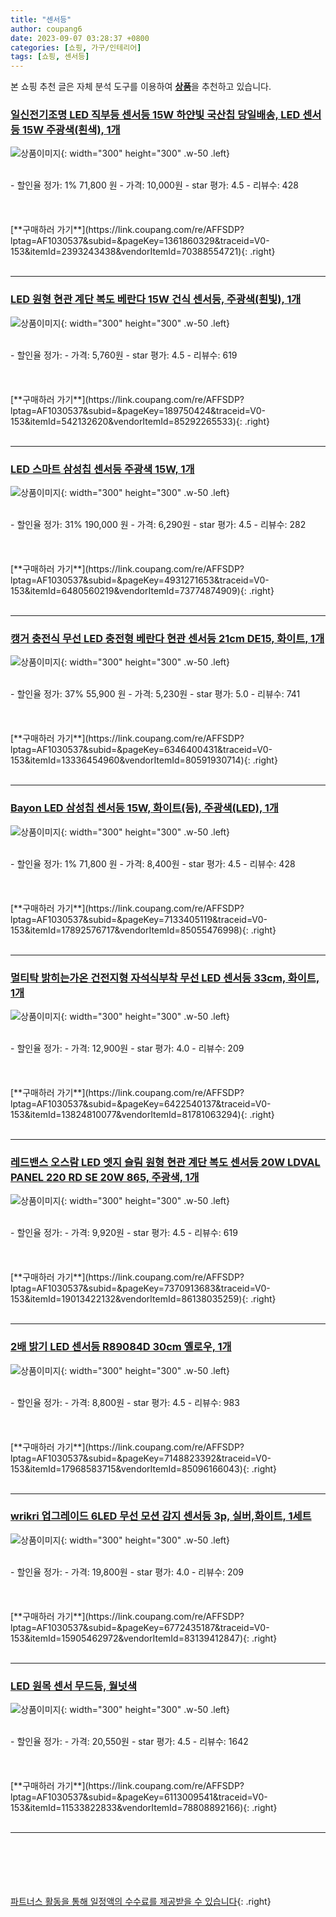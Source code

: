 ```yaml
---
title: "센서등"
author: coupang6
date: 2023-09-07 03:28:37 +0800
categories: [쇼핑, 가구/인테리어]
tags: [쇼핑, 센서등]
---
```


본 쇼핑 추천 글은 자체 분석 도구를 이용하여 [**상품**](https://link.coupang.com/a/bao1ui)을 추천하고 있습니다.

### [일신전기조명 LED 직부등 센서등 15W 하얀빛 국산칩 당일배송, LED 센서등 15W 주광색(흰색), 1개](https://link.coupang.com/re/AFFSDP?lptag=AF1030537&subid=&pageKey=1361860329&traceid=V0-153&itemId=2393243438&vendorItemId=70388554721)

![상품이미지](https://thumbnail10.coupangcdn.com/thumbnails/remote/230x230ex/image/vendor_inventory/1955/777b048a995f02ab90b6974e0a9d1886399a73a27919cf43f4e08b54b5f7.jpg){: width="300" height="300" .w-50 .left}


<br>
- 할인율 정가: 1%  71,800   원
- 가격: 10,000원
- star 평가: 4.5
- 리뷰수: 428
<br>
<br>
<br>
<br>
[**구매하러 가기**](https://link.coupang.com/re/AFFSDP?lptag=AF1030537&subid=&pageKey=1361860329&traceid=V0-153&itemId=2393243438&vendorItemId=70388554721){: .right}
<br>
<br>

---

### [LED 원형 현관 계단 복도 베란다 15W 건식 센서등, 주광색(흰빛), 1개](https://link.coupang.com/re/AFFSDP?lptag=AF1030537&subid=&pageKey=189750424&traceid=V0-153&itemId=542132620&vendorItemId=85292265533)

![상품이미지](https://thumbnail9.coupangcdn.com/thumbnails/remote/230x230ex/image/vendor_inventory/f331/526b47b86209a2ac7da404417ef7e4c2361ab652b83e278a77d607ccca0c.jpg){: width="300" height="300" .w-50 .left}


<br>
- 할인율 정가: 
- 가격: 5,760원
- star 평가: 4.5
- 리뷰수: 619
<br>
<br>
<br>
<br>
[**구매하러 가기**](https://link.coupang.com/re/AFFSDP?lptag=AF1030537&subid=&pageKey=189750424&traceid=V0-153&itemId=542132620&vendorItemId=85292265533){: .right}
<br>
<br>

---

### [LED 스마트 삼성칩 센서등 주광색 15W, 1개](https://link.coupang.com/re/AFFSDP?lptag=AF1030537&subid=&pageKey=4931271653&traceid=V0-153&itemId=6480560219&vendorItemId=73774874909)

![상품이미지](https://thumbnail10.coupangcdn.com/thumbnails/remote/230x230ex/image/retail/images/2970578523886238-9c7cdb94-6d8b-4af6-96aa-ec41207c5fbb.jpg){: width="300" height="300" .w-50 .left}


<br>
- 할인율 정가: 31%  190,000   원
- 가격: 6,290원
- star 평가: 4.5
- 리뷰수: 282
<br>
<br>
<br>
<br>
[**구매하러 가기**](https://link.coupang.com/re/AFFSDP?lptag=AF1030537&subid=&pageKey=4931271653&traceid=V0-153&itemId=6480560219&vendorItemId=73774874909){: .right}
<br>
<br>

---

### [캥거 충전식 무선 LED 충전형 베란다 현관 센서등 21cm DE15, 화이트, 1개](https://link.coupang.com/re/AFFSDP?lptag=AF1030537&subid=&pageKey=6346400431&traceid=V0-153&itemId=13336454960&vendorItemId=80591930714)

![상품이미지](https://thumbnail7.coupangcdn.com/thumbnails/remote/230x230ex/image/retail/images/2022/02/17/14/3/f0e2fd2c-109a-4776-b185-964cc7418742.jpg){: width="300" height="300" .w-50 .left}


<br>
- 할인율 정가: 37%  55,900   원
- 가격: 5,230원
- star 평가: 5.0
- 리뷰수: 741
<br>
<br>
<br>
<br>
[**구매하러 가기**](https://link.coupang.com/re/AFFSDP?lptag=AF1030537&subid=&pageKey=6346400431&traceid=V0-153&itemId=13336454960&vendorItemId=80591930714){: .right}
<br>
<br>

---

### [Bayon LED 삼성칩 센서등 15W, 화이트(등), 주광색(LED), 1개](https://link.coupang.com/re/AFFSDP?lptag=AF1030537&subid=&pageKey=7133405119&traceid=V0-153&itemId=17892576717&vendorItemId=85055476998)

![상품이미지](https://thumbnail10.coupangcdn.com/thumbnails/remote/230x230ex/image/retail/images/2415924303394068-f176951c-ba2b-42e0-9116-ba178f871ab4.jpg){: width="300" height="300" .w-50 .left}


<br>
- 할인율 정가: 1%  71,800   원
- 가격: 8,400원
- star 평가: 4.5
- 리뷰수: 428
<br>
<br>
<br>
<br>
[**구매하러 가기**](https://link.coupang.com/re/AFFSDP?lptag=AF1030537&subid=&pageKey=7133405119&traceid=V0-153&itemId=17892576717&vendorItemId=85055476998){: .right}
<br>
<br>

---

### [멀티탁 밝히는가온 건전지형 자석식부착 무선 LED 센서등 33cm, 화이트, 1개](https://link.coupang.com/re/AFFSDP?lptag=AF1030537&subid=&pageKey=6422540137&traceid=V0-153&itemId=13824810077&vendorItemId=81781063294)

![상품이미지](https://thumbnail6.coupangcdn.com/thumbnails/remote/230x230ex/image/rs_quotation_api/fdjjdth6/c35e96ad86e249ba87067b0c9931830b.jpg){: width="300" height="300" .w-50 .left}


<br>
- 할인율 정가: 
- 가격: 12,900원
- star 평가: 4.0
- 리뷰수: 209
<br>
<br>
<br>
<br>
[**구매하러 가기**](https://link.coupang.com/re/AFFSDP?lptag=AF1030537&subid=&pageKey=6422540137&traceid=V0-153&itemId=13824810077&vendorItemId=81781063294){: .right}
<br>
<br>

---

### [레드밴스 오스람 LED 엣지 슬림 원형 현관 계단 복도 센서등 20W LDVAL PANEL 220 RD SE 20W 865, 주광색, 1개](https://link.coupang.com/re/AFFSDP?lptag=AF1030537&subid=&pageKey=7370913683&traceid=V0-153&itemId=19013422132&vendorItemId=86138035259)

![상품이미지](https://thumbnail7.coupangcdn.com/thumbnails/remote/230x230ex/image/retail/images/2023/05/31/15/8/886d220e-d29a-45d8-bade-24dcf4cdbc91.jpg){: width="300" height="300" .w-50 .left}


<br>
- 할인율 정가: 
- 가격: 9,920원
- star 평가: 4.5
- 리뷰수: 619
<br>
<br>
<br>
<br>
[**구매하러 가기**](https://link.coupang.com/re/AFFSDP?lptag=AF1030537&subid=&pageKey=7370913683&traceid=V0-153&itemId=19013422132&vendorItemId=86138035259){: .right}
<br>
<br>

---

### [2배 밝기 LED 센서등 R89084D 30cm 옐로우, 1개](https://link.coupang.com/re/AFFSDP?lptag=AF1030537&subid=&pageKey=7148823392&traceid=V0-153&itemId=17968583715&vendorItemId=85096166043)

![상품이미지](https://thumbnail10.coupangcdn.com/thumbnails/remote/230x230ex/image/vendor_inventory/06fb/2ebdcc7797d07a489a2501b5cf20ee04adfb3ea232f3c733cd77e02c2e6c.jpg){: width="300" height="300" .w-50 .left}


<br>
- 할인율 정가: 
- 가격: 8,800원
- star 평가: 4.5
- 리뷰수: 983
<br>
<br>
<br>
<br>
[**구매하러 가기**](https://link.coupang.com/re/AFFSDP?lptag=AF1030537&subid=&pageKey=7148823392&traceid=V0-153&itemId=17968583715&vendorItemId=85096166043){: .right}
<br>
<br>

---

### [wrikri 업그레이드 6LED 무선 모션 감지 센서등 3p, 실버,화이트, 1세트](https://link.coupang.com/re/AFFSDP?lptag=AF1030537&subid=&pageKey=6772435187&traceid=V0-153&itemId=15905462972&vendorItemId=83139412847)

![상품이미지](https://thumbnail9.coupangcdn.com/thumbnails/remote/230x230ex/image/vendor_inventory/954f/9e6477ce5cab8a2cedd263057568053853cccab1d8e39c489af039b13e5c.jpg){: width="300" height="300" .w-50 .left}


<br>
- 할인율 정가: 
- 가격: 19,800원
- star 평가: 4.0
- 리뷰수: 209
<br>
<br>
<br>
<br>
[**구매하러 가기**](https://link.coupang.com/re/AFFSDP?lptag=AF1030537&subid=&pageKey=6772435187&traceid=V0-153&itemId=15905462972&vendorItemId=83139412847){: .right}
<br>
<br>

---

### [LED 원목 센서 무드등, 월넛색](https://link.coupang.com/re/AFFSDP?lptag=AF1030537&subid=&pageKey=6113009541&traceid=V0-153&itemId=11533822833&vendorItemId=78808892166)

![상품이미지](https://thumbnail6.coupangcdn.com/thumbnails/remote/230x230ex/image/rs_quotation_api/0w0venll/db69141aea3040d9b1db40c5c8601224.jpg){: width="300" height="300" .w-50 .left}


<br>
- 할인율 정가: 
- 가격: 20,550원
- star 평가: 4.5
- 리뷰수: 1642
<br>
<br>
<br>
<br>
[**구매하러 가기**](https://link.coupang.com/re/AFFSDP?lptag=AF1030537&subid=&pageKey=6113009541&traceid=V0-153&itemId=11533822833&vendorItemId=78808892166){: .right}
<br>
<br>

---
<br><br><br><br><br> [파트너스 활동을 통해 일정액의 수수료를 제공받을 수 있습니다](https://link.coupang.com/a/bao1ui){: .right}